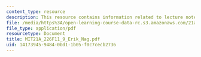 ```yaml
---
content_type: resource
description: This resource contains information related to lecture notes.
file: /media/https%3A/open-learning-course-data-rc.s3.amazonaws.com/21a-226-ethnic-and-national-identity-fall-2011/1417394594840bd11b05f0c7cecb2736_MIT21A_226F11_9_Erik_Nag.pdf
file_type: application/pdf
resourcetype: Document
title: MIT21A_226F11_9_Erik_Nag.pdf
uid: 14173945-9484-0bd1-1b05-f0c7cecb2736
---
```

